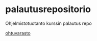 # palautusrepositorio
Ohjelmistotuotanto kurssin palautus repo 

[ohtuvarasto](https://github.com/annareej/ohtuvarasto)
